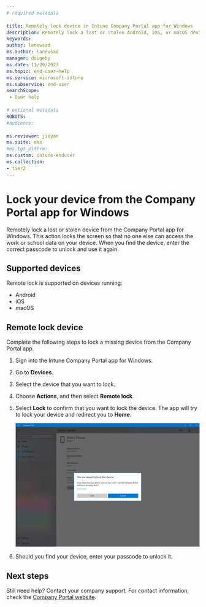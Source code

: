 ```yaml
---
# required metadata

title: Remotely lock device in Intune Company Portal app for Windows 
description: Remotely lock a lost or stolen Android, iOS, or macOS device from the Company Portal app for Windows.  
keywords:
author: lenewsad
ms.author: lanewsad
manager: dougeby
ms.date: 11/29/2023
ms.topic: end-user-help
ms.service: microsoft-intune
ms.subservice: end-user
searchScope:
 - User help

# optional metadata
ROBOTS:  
#audience:

ms.reviewer: jieyan
ms.suite: ems
#ms.tgt_pltfrm:
ms.custom: intune-enduser
ms.collection:
- tier2
---
```


# Lock your device from the Company Portal app for Windows  

Remotely lock a lost or stolen device from the Company Portal app for Windows. This action locks the screen so that no one else can access the work or school data on your device. When you find the device, enter the correct passcode to unlock and use it again. 

## Supported devices

Remote lock is supported on devices running:  

* Android
* iOS
* macOS  
  
## Remote lock device
Complete the following steps to lock a missing device from the Company Portal app.  

1. Sign into the Intune Company Portal app for Windows. 
2. Go to **Devices**.
3. Select the device that you want to lock.
4. Choose **Actions**, and then select **Remote lock**.    
5. Select **Lock** to confirm that you want to lock the device. The app will try to lock your device and redirect you to **Home**.  

   ![Screenshot of Company Portal app, Device details page, Remote lock confirmation prompt.](./media/1804_remote_lock_Windows_CPapp_06.png)  

4. Should you find your device, enter your passcode to unlock it.  

## Next steps

Still need help? Contact your company support. For contact information, check the [Company Portal website](https://go.microsoft.com/fwlink/?linkid=2010980).
